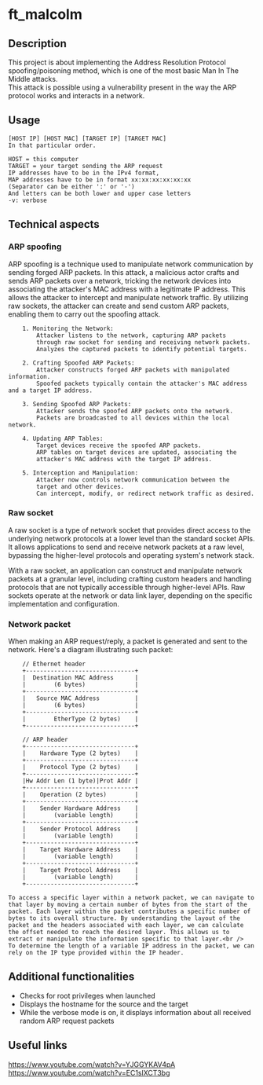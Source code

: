 # ft_malcolm

## Description

This project is about implementing the Address Resolution Protocol spoofing/poisoning method, which is one of the most basic Man In The Middle attacks.<br />
This attack is possible using a vulnerability present in the way the ARP protocol works and interacts in a network.<br />

## Usage

```
[HOST IP] [HOST MAC] [TARGET IP] [TARGET MAC]
In that particular order.

HOST = this computer
TARGET = your target sending the ARP request
IP addresses have to be in the IPv4 format,
MAP addresses have to be in format xx:xx:xx:xx:xx:xx
(Separator can be either ':' or '-')
And letters can be both lower and upper case letters
-v: verbose
```

## Technical aspects
### ARP spoofing

ARP spoofing is a technique used to manipulate network communication by sending forged ARP packets. In this attack, a malicious actor crafts and sends ARP packets over a network, tricking the network devices into associating the attacker's MAC address with a legitimate IP address. This allows the attacker to intercept and manipulate network traffic. By utilizing raw sockets, the attacker can create and send custom ARP packets, enabling them to carry out the spoofing attack.
```
    1. Monitoring the Network:
        Attacker listens to the network, capturing ARP packets
		through raw socket for sending and receiving network packets.
        Analyzes the captured packets to identify potential targets.

    2. Crafting Spoofed ARP Packets:
        Attacker constructs forged ARP packets with manipulated information.
        Spoofed packets typically contain the attacker's MAC address and a target IP address.

    3. Sending Spoofed ARP Packets:
        Attacker sends the spoofed ARP packets onto the network.
        Packets are broadcasted to all devices within the local network.

    4. Updating ARP Tables:
        Target devices receive the spoofed ARP packets.
        ARP tables on target devices are updated, associating the
		attacker's MAC address with the target IP address.

    5. Interception and Manipulation:
        Attacker now controls network communication between the 
		target and other devices.
        Can intercept, modify, or redirect network traffic as desired.
```

### Raw socket

A raw socket is a type of network socket that provides direct access to the underlying network protocols at a lower level than the standard socket APIs. It allows applications to send and receive network packets at a raw level, bypassing the higher-level protocols and operating system's network stack.

With a raw socket, an application can construct and manipulate network packets at a granular level, including crafting custom headers and handling protocols that are not typically accessible through higher-level APIs. Raw sockets operate at the network or data link layer, depending on the specific implementation and configuration.

### Network packet
When making an ARP request/reply, a packet is generated and sent
to the network. Here's a diagram illustrating such packet:

```
	// Ethernet header
    +-------------------------------+
    |  Destination MAC Address      |
    |        (6 bytes)              |
    +-------------------------------+
    |   Source MAC Address          |
    |        (6 bytes)              |
    +-------------------------------+
    |        EtherType (2 bytes)    |
    +-------------------------------+

	// ARP header
    +-------------------------------+
    |    Hardware Type (2 bytes)    |
    +-------------------------------+
    |    Protocol Type (2 bytes)    |
    +-------------------------------+
    |Hw Addr Len (1 byte)|Prot Addr |
    +-------------------------------+
    |    Operation (2 bytes)        |
    +-------------------------------+
    |    Sender Hardware Address    |
    |        (variable length)      |
    +-------------------------------+
    |    Sender Protocol Address    |
    |        (variable length)      |
    +-------------------------------+
    |    Target Hardware Address    |
    |        (variable length)      |
    +-------------------------------+
    |    Target Protocol Address    |
    |        (variable length)      |
    +-------------------------------+

To access a specific layer within a network packet, we can navigate to that layer by moving a certain number of bytes from the start of the packet. Each layer within the packet contributes a specific number of bytes to its overall structure. By understanding the layout of the packet and the headers associated with each layer, we can calculate the offset needed to reach the desired layer. This allows us to extract or manipulate the information specific to that layer.<br />
To determine the length of a variable IP address in the packet, we can rely on the IP type provided within the IP header. 
```

## Additional functionalities

* Checks for root privileges when launched
* Displays the hostname for the source and the target
* While the verbose mode is on, it displays information about all received random ARP request packets

## Useful links

https://www.youtube.com/watch?v=YJGGYKAV4pA<br />
https://www.youtube.com/watch?v=EC1slXCT3bg